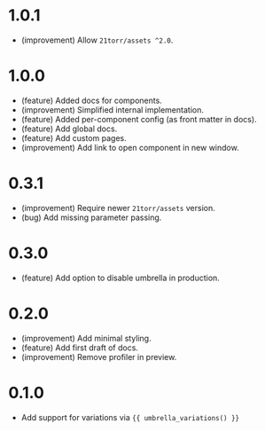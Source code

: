 1.0.1
=====

*   (improvement) Allow `21torr/assets ^2.0`.


1.0.0
=====

*   (feature) Added docs for components.
*   (improvement) Simplified internal implementation.
*   (feature) Added per-component config (as front matter in docs).
*   (feature) Add global docs.
*   (feature) Add custom pages.
*   (improvement) Add link to open component in new window.


0.3.1
=====

*   (improvement) Require newer `21torr/assets` version.
*   (bug) Add missing parameter passing.


0.3.0
=====

*   (feature) Add option to disable umbrella in production.


0.2.0
=====

*   (improvement) Add minimal styling.
*   (feature) Add first draft of docs.
*   (improvement) Remove profiler in preview.


0.1.0
=====

*   Add support for variations via `{{ umbrella_variations() }}`
